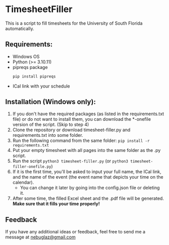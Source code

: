 # TimesheetFiller
This is a script to fill timesheets for the University of South Florida automatically.

## Requirements:
  - Windows OS
  - Python (>= 3.10.11)
  - pipreqs package
    ```bash
    pip install pipreqs
    ```
  - ICal link with your schedule
## Installation (Windows only):
  1. If you don't have the required packages (as listed in the requirements.txt file) or do not want to install them, you can download the *-onefile version of the script. (Skip to step 4)
  2. Clone the repository or download timesheet-filler.py and requirements.txt into some folder.
  3. Run the following command from the same folder:
    ```pip install -r requirements.txt```
  4. Put your empty timesheet with all pages into the same folder as the .py script.
  5. Run the script
    ```python3 timesheet-filler.py```
     (or ```python3 timesheet-filler-onefile.py```)
  6. If it is the first time, you'll be asked to input your full name, the ICal link, and the name of the event (the event name that depicts your time on the calendar).
     - You can change it later by going into the config.json file or deleting it.
  7. After some time, the filled Excel sheet and the .pdf file will be generated. **Make sure that it fills your time properly!**

## Feedback
If you have any additional ideas or feedback, feel free to send me a message at nebuglaz@gmail.com
